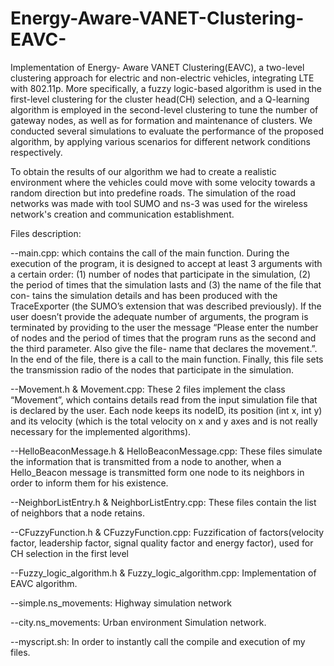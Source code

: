 # Energy-Aware-VANET-Clustering-EAVC-

Implementation of Energy- Aware VANET Clustering(EAVC), a two-level clustering approach for electric and non-electric vehicles, integrating LTE with 802.11p. More specifically, a fuzzy logic-based algorithm is used in the first-level clustering for the cluster head(CH) selection, and a Q-learning algorithm is employed in the second-level clustering to tune the number of gateway nodes, as well as for formation and maintenance of clusters. We conducted several simulations to evaluate
the performance of the proposed algorithm, by applying various scenarios for different network conditions respectively.

To obtain the results of our algorithm we had to create a realistic environment where the vehicles could move with some velocity towards a random direction but into predefine roads. The simulation of the road networks was made with tool SUMO and ns-3 was used for the wireless network's creation and communication establishment. 

Files description:

--main.cpp: which contains the call of the main function. During the execution of the program, it is
designed to accept at least 3 arguments with a certain order: (1) number of nodes that participate in
the simulation, (2) the period of times that the simulation lasts and (3) the name of the file that con-
tains the simulation details and has been produced with the TraceExporter (the SUMO’s extension
that was described previously). If the user doesn’t provide the adequate number of arguments, the
program is terminated by providing to the user the message “Please enter the number of nodes and
the period of times that the program runs as the second and the third parameter. Also give the file-
name that declares the movement.”. In the end of the file, there is a call to the main function. Finally, this file sets the transmission radio of the
nodes that participate in the simulation.

--Movement.h & Movement.cpp: These 2 files implement the class “Movement”, which contains details read from the input simulation file that is declared by the user. Each node keeps its nodeID, its position (int x, int y) and its velocity (which is the total velocity on x and y axes and is not really necessary
for the implemented algorithms).

--HelloBeaconMessage.h & HelloBeaconMessage.cpp: These files simulate the information that is transmitted from a node to another, when a Hello_Beacon message is transmitted form one node to its neighbors in order to inform them for his existence.

--NeighborListEntry.h & NeighborListEntry.cpp: These files contain the list of neighbors that a node retains.

--CFuzzyFunction.h & CFuzzyFunction.cpp: Fuzzification of factors(velocity factor, leadership factor, signal quality factor and energy factor), used for CH selection in the first level

--Fuzzy_logic_algorithm.h & Fuzzy_logic_algorithm.cpp: Implementation of EAVC algorithm.

--simple.ns_movements: Highway simulation network

--city.ns_movements: Urban environment Simulation network.

--myscript.sh: In order to instantly call the compile and execution of my files.


